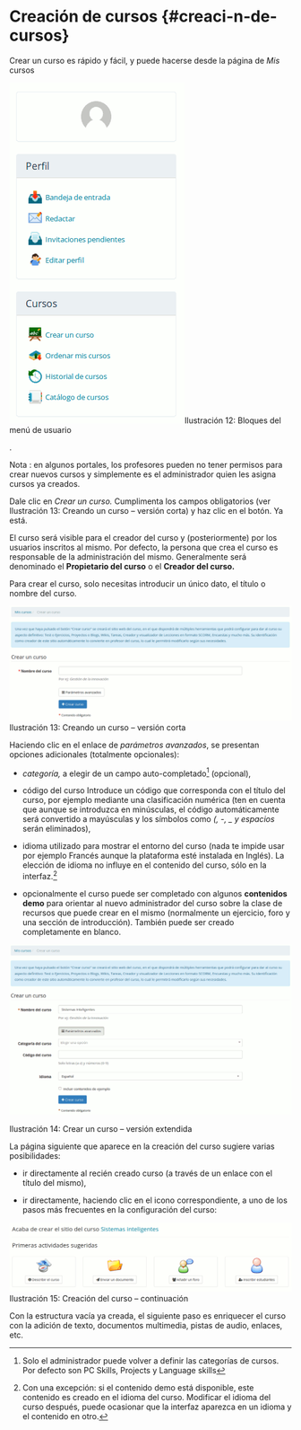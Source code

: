# Creación de cursos {#creaci-n-de-cursos}

Crear un curso es rápido y fácil, y puede hacerse desde la página de _Mis_ cursos

![](assets/images14.png)Ilustración 12: Bloques del menú de usuario

.

Nota : en algunos portales, los profesores pueden no tener permisos para crear nuevos cursos y simplemente es el administrador quien les asigna cursos ya creados.

Dale clic en _Crear_ _un_ _curso._ Cumplimenta los campos obligatorios (ver Ilustración 13: Creando un curso – versión corta) y haz clic en el botón. Ya está.

El curso será visible para el creador del curso y (posteriormente) por los usuarios inscritos al mismo. Por defecto, la persona que crea el curso es responsable de la administración del mismo. Generalmente será denominado el **Propietario del curso** o el **Creador del curso.**

Para crear el curso, solo necesitas introducir un único dato, el título o nombre del curso.

![](assets/images15.png)Ilustración 13: Creando un curso – versión corta

Haciendo clic en el enlace de _parámetros avanzados_, se presentan opciones adicionales (totalmente opcionales):

*   _categoría,_ a elegir de un campo auto-completado[^5] (opcional),

*   código del curso Introduce un código que corresponda con el título del curso, por ejemplo mediante una clasificación numérica (ten en cuenta que aunque se introduzca en minúsculas, el código automáticamente será convertido a mayúsculas y los símbolos como _(, -, _ y espacios_ serán eliminados),

*   idioma utilizado para mostrar el entorno del curso (nada te impide usar por ejemplo Francés aunque la plataforma esté instalada en Inglés). La elección de idioma no influye en el contenido del curso, sólo en la interfaz.[^6]

*   opcionalmente el curso puede ser completado con algunos **contenidos demo** para orientar al nuevo administrador del curso sobre la clase de recursos que puede crear en el mismo (normalmente un ejercicio, foro y una sección de introducción). También puede ser creado completamente en blanco.

![](assets/images16.png)

Ilustración 14: Crear un curso – versión extendida

La página siguiente que aparece en la creación del curso sugiere varias posibilidades:

*   ir directamente al recién creado curso (a través de un enlace con el título del mismo),

*   ir directamente, haciendo clic en el icono correspondiente, a uno de los pasos más frecuentes en la configuración del curso:

![](assets/images271.png)Ilustración 15: Creación del curso – continuación

Con la estructura vacía ya creada, el siguiente paso es enriquecer el curso con la adición de texto, documentos multimedia, pistas de audio, enlaces, etc.

[^5]: Solo el administrador puede volver a definir las categorías de cursos. Por defecto son PC Skills, Projects y Language skills

[^6]: Con una excepción: si el contenido demo está disponible, este contenido es creado en el idioma del curso. Modificar el idioma del curso después, puede ocasionar que la interfaz aparezca en un idioma y el contenido en otro.